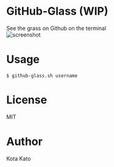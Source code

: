 # GitHub-Glass (WIP)
See the grass on Github on the terminal  
![screenshot](https://github.com/kato-k/assets/raw/master/github-glass-cli.png)

# Usage
`$ github-glass.sh username`

# License
MIT

# Author
Kota Kato
